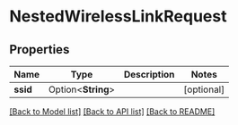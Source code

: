# NestedWirelessLinkRequest

## Properties

Name | Type | Description | Notes
------------ | ------------- | ------------- | -------------
**ssid** | Option<**String**> |  | [optional]

[[Back to Model list]](../README.md#documentation-for-models) [[Back to API list]](../README.md#documentation-for-api-endpoints) [[Back to README]](../README.md)


